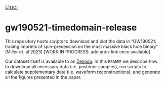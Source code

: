 [![DOI](https://zenodo.org/badge/DOI/10.5281/zenodo.6555145.svg)](https://doi.org/10.5281/zenodo.6555145)


# gw190521-timedomain-release

This repository hosts scripts to download and plot the data in "GW190521: tracing imprints of spin-precession on the most massive black hole binary" (Miller et. al 2023) [WORK IN PROGRESS: add arxiv link once available]

Our dataset itself is available to on [Zenodo](https://doi.org/10.5281/zenodo.6555145).
In this `README` we describe how to download all necessary data (i.e. posterior samples), run scripts to calculate supplementary data (i.e. waveform reconstructions), and generate all the figures presented in the paper.
